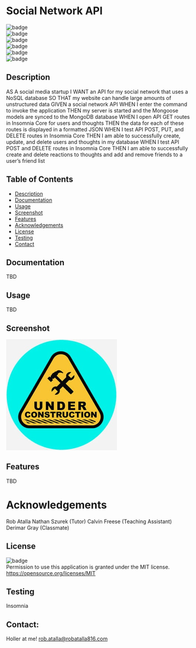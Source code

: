 # Social Network API

  ![badge](https://img.shields.io/github/languages/top/ratalla816/bro-book)
  <br> 
  ![badge](https://img.shields.io/github/languages/count/ratalla816/bro-book)
  <br>
  ![badge](https://img.shields.io/github/issues/ratalla816/bro-book)
  <br>
  ![badge](https://img.shields.io/github/issues-closed/ratalla816/bro-book)
  <br>
  ![badge](https://img.shields.io/github/last-commit/ratalla816/bro-book)
  <br>
  ![badge](https://img.shields.io/badge/license-MIT-important)
  
  ## Description
  
AS A social media startup
I WANT an API for my social network that uses a NoSQL database
SO THAT my website can handle large amounts of unstructured data
GIVEN a social network API
WHEN I enter the command to invoke the application
THEN my server is started and the Mongoose models are synced to the MongoDB database
WHEN I open API GET routes in Insomnia Core for users and thoughts
THEN the data for each of these routes is displayed in a formatted JSON
WHEN I test API POST, PUT, and DELETE routes in Insomnia Core
THEN I am able to successfully create, update, and delete users and thoughts in my database
WHEN I test API POST and DELETE routes in Insomnia Core
THEN I am able to successfully create and delete reactions to thoughts and add and remove friends to a user’s friend list
 
  ## Table of Contents
  - [Description](#description)
  - [Documentation](#documentation)
  - [Usage](#usage)
  - [Screenshot](#screenshot)
  - [Features](#features)
  - [Acknowledgements](#acknowledgements)
  - [License](#license)
  - [Testing](#testing)
  - [Contact](#contact)

  ## Documentation
  TBD
 
  ## Usage
  TBD

  ## Screenshot
   ![Screenshot](assets/images/screenshot.png)

  ## Features
  TBD
  
  # Acknowledgements
  Rob Atalla
  Nathan Szurek (Tutor)
  Calvin Freese (Teaching Assistant)
  Derimar Gray (Classmate)
    
  ## License
  ![badge](https://img.shields.io/badge/license-MIT-important)
  <br>
  Permission to use this application is granted under the MIT license. <https://opensource.org/licenses/MIT>


  ## Testing
  Insomnia

  ## Contact:
  Holler at me! <a href="mailto:rob.atalla@robatalla816.com">rob.atalla@robatalla816.com</a>